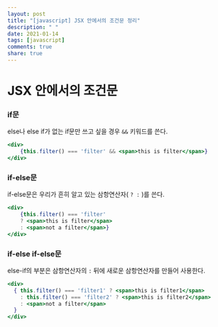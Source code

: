 ```yaml
---
layout: post
title: "[javascript] JSX 안에서의 조건문 정리"
description: " "
date: 2021-01-14
tags: [javascript]
comments: true
share: true
---
```


# JSX 안에서의 조건문

### if문

else나 else if가 없는 if문만 쓰고 싶을 경우 `&&` 키워드를 쓴다. 

```jsx
<div>
	{this.filter() === 'filter' && <span>this is filter</span>}
</div>
```



### if-else문

if-else문은 우리가 흔히 알고 있는 삼항연산자( `? :` )를 쓴다.

```jsx
<div>
	{this.filter() === 'filter' 
    ? <span>this is filter</span> 
    : <span>not a filter</span>}
</div>
```



### if-else if-else문

else-if의 부분은 삼항연산자의 `:` 뒤에 새로운 삼항연산자를 만들어 사용한다.

```jsx
<div>
  { this.filter() === 'filter1' ? <span>this is filter1</span> 
    : this.filter() === 'filter2' ? <span>this is filter2</span>
  	: <span>not a filter</span>
  }
</div>
```

